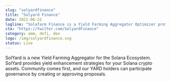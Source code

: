 ```yaml
---
slug: "solyardfinance"
title: "Solyard Finance"
date: 2021-06-22
logline: "Solafarm Finance is a Yield Farming Aggregator Optimizer protocol on Solana."
cta: "https://twitter.com/SolyardFinance"
category: amm, defi, dex
logo: /img/solyardfinance.svg
status: Live
---
```


SolYard is a new Yield Farming Aggregator for the Solana Ecosystem. SolYard provides yield enhancement strategies for your Solana crypto assets. Community comes first, and our YARD holders can participate governance by creating or approving proposals.
